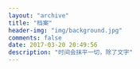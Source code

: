 ```yaml
---
layout: "archive"
title: "档案"
header-img: "img/background.jpg"
comments: false
date: 2017-03-20 20:49:56
description: "时间会抹平一切，除了文字"
---
```

